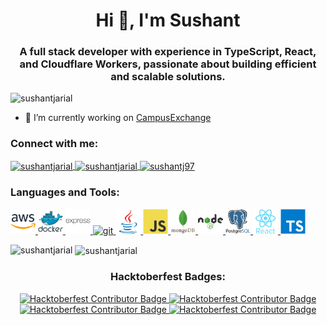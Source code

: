 <h1 align="center">
  <a href="https://campusexchange.pages.dev" target="_blank" style="text-decoration: none; color: inherit;">
    Hi 👋, I'm Sushant
  </a>
</h1>
<h3 align="center">
  A full stack developer with experience in TypeScript, React, and Cloudflare Workers, passionate about building efficient and scalable solutions.
</h3>

<p align="left"> 
  <img src="https://komarev.com/ghpvc/?username=sushantjarial&label=Profile%20views&color=0e75b6&style=flat" alt="sushantjarial" /> 
</p>

- 🔭 I’m currently working on <a href="https://campusexchange.pages.dev" target="_blank">CampusExchange</a>

<h3 align="left">Connect with me:</h3>
<p align="left">
  <a href="https://linkedin.com/in/sushantjarial" target="blank">
    <img align="center" src="https://raw.githubusercontent.com/rahuldkjain/github-profile-readme-generator/master/src/images/icons/Social/linked-in-alt.svg" alt="sushantjarial" height="30" width="40" />
  </a>
  <a href="https://instagram.com/sushantjarial" target="blank">
    <img align="center" src="https://raw.githubusercontent.com/rahuldkjain/github-profile-readme-generator/master/src/images/icons/Social/instagram.svg" alt="sushantjarial" height="30" width="40" />
  </a>
  <a href="https://www.leetcode.com/sushantj97" target="blank">
    <img align="center" src="https://raw.githubusercontent.com/rahuldkjain/github-profile-readme-generator/master/src/images/icons/Social/leet-code.svg" alt="sushantj97" height="30" width="40" />
  </a>
</p>

<h3 align="left">Languages and Tools:</h3>
<p align="left">
  <a href="https://aws.amazon.com" target="_blank" rel="noreferrer">
    <img src="https://raw.githubusercontent.com/devicons/devicon/master/icons/amazonwebservices/amazonwebservices-original-wordmark.svg" alt="aws" width="40" height="40" />
  </a>
  <a href="https://www.docker.com/" target="_blank" rel="noreferrer">
    <img src="https://raw.githubusercontent.com/devicons/devicon/master/icons/docker/docker-original-wordmark.svg" alt="docker" width="40" height="40" />
  </a>
  <a href="https://expressjs.com" target="_blank" rel="noreferrer">
    <img src="https://raw.githubusercontent.com/devicons/devicon/master/icons/express/express-original-wordmark.svg" alt="express" width="40" height="40" />
  </a>
  <a href="https://git-scm.com/" target="_blank" rel="noreferrer">
    <img src="https://www.vectorlogo.zone/logos/git-scm/git-scm-icon.svg" alt="git" width="40" height="40" />
  </a>
  <a href="https://www.java.com" target="_blank" rel="noreferrer">
    <img src="https://raw.githubusercontent.com/devicons/devicon/master/icons/java/java-original.svg" alt="java" width="40" height="40" />
  </a>
  <a href="https://developer.mozilla.org/en-US/docs/Web/JavaScript" target="_blank" rel="noreferrer">
    <img src="https://raw.githubusercontent.com/devicons/devicon/master/icons/javascript/javascript-original.svg" alt="javascript" width="40" height="40" />
  </a>
  <a href="https://www.mongodb.com/" target="_blank" rel="noreferrer">
    <img src="https://raw.githubusercontent.com/devicons/devicon/master/icons/mongodb/mongodb-original-wordmark.svg" alt="mongodb" width="40" height="40" />
  </a>
  <a href="https://nodejs.org" target="_blank" rel="noreferrer">
    <img src="https://raw.githubusercontent.com/devicons/devicon/master/icons/nodejs/nodejs-original-wordmark.svg" alt="nodejs" width="40" height="40" />
  </a>
  <a href="https://www.postgresql.org" target="_blank" rel="noreferrer">
    <img src="https://raw.githubusercontent.com/devicons/devicon/master/icons/postgresql/postgresql-original-wordmark.svg" alt="postgresql" width="40" height="40" />
  </a>
  <a href="https://reactjs.org/" target="_blank" rel="noreferrer">
    <img src="https://raw.githubusercontent.com/devicons/devicon/master/icons/react/react-original-wordmark.svg" alt="react" width="40" height="40" />
  </a>
  <a href="https://www.typescriptlang.org/" target="_blank" rel="noreferrer">
    <img src="https://raw.githubusercontent.com/devicons/devicon/master/icons/typescript/typescript-original.svg" alt="typescript" width="40" height="40" />
  </a>
</p>

<p><img align="left" src="https://github-readme-stats.vercel.app/api/top-langs?username=sushantjarial&show_icons=true&locale=en&layout=compact" alt="sushantjarial" /></p>

<p>&nbsp;<img align="center" src="https://github-readme-stats.vercel.app/api?username=sushantjarial&show_icons=true&locale=en" alt="sushantjarial" /></p>

<!-- Hacktoberfest Badges Section -->
<h3 align="center">Hacktoberfest Badges:</h3>
<p align="center">
  <a href="https://hacktoberfest.digitalocean.com/">
    <img src="https://assets.holopin.io/hf2024levels/level1-sloth-code-coffee-0-0-0.webp" alt="Hacktoberfest Contributor Badge" width="150" height="auto" />
    <img src="https://assets.holopin.io/hf2024levels/level2-sloth-code-coffee-robe-0-0.webp" alt="Hacktoberfest Contributor Badge" width="150" height="auto" />
    <img src="https://assets.holopin.io/hf2024levels/level3-sloth-code-coffee-robe-witch-0.webp" alt="Hacktoberfest Contributor Badge" width="150" height="auto" />
    <img src="https://assets.holopin.io/hf2024levels/level4-sloth-code-coffee-robe-witch-eclipse.webp" alt="Hacktoberfest Contributor Badge" width="150" height="auto" />
  </a>
</p>
